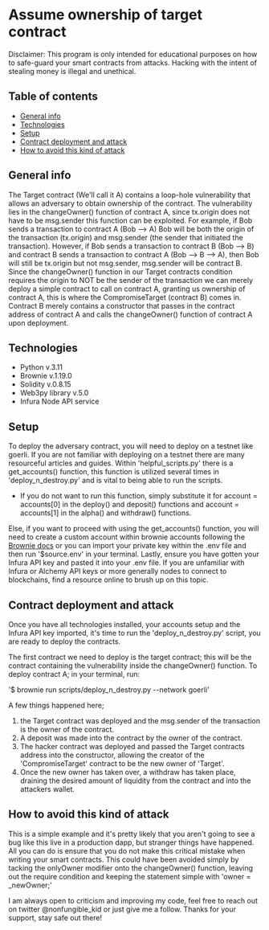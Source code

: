 # Assume ownership of target contract

Disclaimer: This program is only intended for educational purposes on how to safe-guard your smart contracts from attacks. Hacking with the intent of stealing money is illegal and unethical.

## Table of contents
* [General info](#general-info)
* [Technologies](#technologies)
* [Setup](#setup)
* [Contract deployment and attack](#contract-deployment-and-attack)
* [How to avoid this kind of attack](#how-to-avoid-this-kind-of-attack)


## General info
The Target contract (We'll call it A) contains a loop-hole vulnerability that allows an adversary to obtain ownership of the contract. The vulnerability lies in the changeOwner() function of contract A, since tx.origin does not have to be msg.sender this function can be exploited. For example, if Bob sends a transaction to contract A (Bob --> A) Bob will be both the origin of the transaction (tx.origin) and msg.sender (the sender that initiated the transaction). However, if Bob sends a transaction to contract B (Bob --> B) and contract B sends a transaction to contract A (Bob --> B --> A), then Bob will still be tx.origin but not msg.sender, msg.sender will be contract B.
Since the changeOwner() function in our Target contracts condition requires the origin to NOT be the sender of the transaction we can merely deploy a simple contract to call on contract A, granting us ownership of contract A, this is where the CompromiseTarget (contract B) comes in. Contract B merely contains a constructor that passes in the contract address of contract A and calls the changeOwner() function of contract A upon deployment.


## Technologies
* Python v.3.11
* Brownie v.1.19.0
* Solidity v.0.8.15
* Web3py library v.5.0
* Infura Node API service


## Setup
To deploy the adversary contract, you will need to deploy on a testnet like goerli. If you are not familiar with deploying on a testnet there are many resourceful articles and guides. 
Within 'helpful_scripts.py' there is a get_accounts() function, this function is utilized several times in 'deploy_n_destroy.py' and is vital to being able to run the scripts. 
* If you do not want to run this function, simply substitute it for account = accounts[0] in the deploy() and deposit() functions and account = accounts[1] in the alpha() and withdraw() functions. 

Else, if you want to proceed with using the get_accounts() function, you will need to create a custom account within brownie accounts following the [Brownie docs](https://eth-brownie.readthedocs.io/en/stable/account-management.html) or you can import your private key within the .env file and then run '$source.env' in your terminal. 
Lastly, ensure you have gotten your Infura API key and pasted it into your .env file. If you are unfamiliar with Infura or Alchemy API keys or more generally nodes to connect to blockchains, find a resource online to brush up on this topic.


## Contract deployment and attack
Once you have all technologies installed, your accounts setup and the Infura API key imported, it's time to run the 'deploy_n_destroy.py' script, you are ready to deploy the contracts.

The first contract we need to deploy is the target contract; this will be the contract containing the vulnerability inside the changeOwner() function. 
To deploy contract A; in your terminal, run:

'$ brownie run scripts/deploy_n_destroy.py --network goerli'

A few things happened here; 
1. the Target contract was deployed and the msg.sender of the transaction is the owner of the contract. 
2. A deposit was made into the contract by the owner of the contract. 
3. The hacker contract was deployed and passed the Target contracts address into the constructor, allowing the creator of the 'CompromiseTarget' contract to be the new owner of 'Target'.  
4. Once the new owner has taken over, a withdraw has taken place, draining the desired amount of liquidity from the contract and into the attackers wallet. 


## How to avoid this kind of attack
This is a simple example and it's pretty likely that you aren't going to see a bug like this live in a production dapp, but stranger things have happened. All you can do is ensure that you do not make this critical mistake when writing your smart contracts. This could have been avoided simply by tacking the onlyOwner modifier onto the changeOwner() function, leaving out the require condition and keeping the statement simple with 'owner = _newOwner;'


I am always open to criticism and improving my code, feel free to reach out on twitter @nonfungible_kid or just give me a follow. Thanks for your support, stay safe out there!
